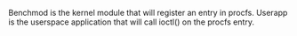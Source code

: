 Benchmod is the kernel module that will register an entry in procfs.
Userapp is the userspace application that will call ioctl() on the procfs
entry.

